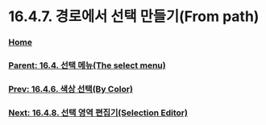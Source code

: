 # 16.4.7. 경로에서 선택 만들기(From path)

### [Home](./00-home.md)
### [Parent: 16.4. 선택 메뉴(The select menu)](./16-04-00-the-select-menu.md)
### [Prev: 16.4.6. 색상 선택(By Color)](./16-04-06-00-by-color.md)
### [Next: 16.4.8. 선택 영역 편집기(Selection Editor)](./16-04-08-00-selection_editor.md)
